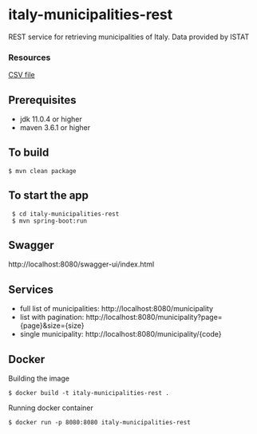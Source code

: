 # italy-municipalities-rest

REST service for retrieving municipalities of Italy. Data provided by ISTAT

### Resources

[CSV file](https://www.istat.it/storage/codici-unita-amministrative/Elenco-comuni-italiani.csv)

## Prerequisites

- jdk 11.0.4 or higher
- maven 3.6.1 or higher

## To build

```shell
$ mvn clean package
```

## To start the app

```shell
 $ cd italy-municipalities-rest
 $ mvn spring-boot:run

```

## Swagger

http://localhost:8080/swagger-ui/index.html

## Services

- full list of municipalities: http://localhost:8080/municipality
- list with pagination: http://localhost:8080/municipality?page={page}&size={size}
- single municipality: http://localhost:8080/municipality/{code}
## Docker
Building the image
```shell
$ docker build -t italy-municipalities-rest .
```
Running docker container
```shell
$ docker run -p 8080:8080 italy-municipalities-rest
```